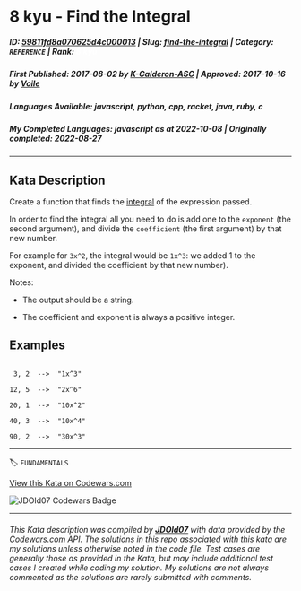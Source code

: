 # 8 kyu - Find the Integral

##### **ID**: [59811fd8a070625d4c000013](https://www.codewars.com/kata/59811fd8a070625d4c000013) | **Slug**: [find-the-integral](https://www.codewars.com/kata/59811fd8a070625d4c000013) | **Category**: `REFERENCE` | **Rank**: <span style="color:white">8 kyu</span>

##### **First Published**: 2017-08-02 ***by*** [K-Calderon-ASC](https://www.codewars.com/users/K-Calderon-ASC) | **Approved**: 2017-10-16 ***by*** [Voile](https://www.codewars.com/users/Voile)

##### **Languages Available**: javascript, python, cpp, racket, java, ruby, c

##### **My Completed Languages**: javascript ***as at*** 2022-10-08 | **Originally completed**: 2022-08-27

---

## Kata Description


Create a function that finds the [integral](https://en.wikipedia.org/wiki/Integral) of the expression passed.



In order to find the integral all you need to do is add one to the `exponent` (the second argument), and divide the `coefficient` (the first argument) by that new number.



For example for `3x^2`, the integral would be `1x^3`: we added 1 to the exponent, and divided the coefficient by that new number).



Notes:

* The output should be a string.

* The coefficient and exponent is always a positive integer.





## Examples



```

 3, 2  -->  "1x^3"

12, 5  -->  "2x^6"

20, 1  -->  "10x^2"

40, 3  -->  "10x^4"

90, 2  -->  "30x^3"

```

---


🏷 `FUNDAMENTALS`


[View this Kata on Codewars.com](https://www.codewars.com/kata/59811fd8a070625d4c000013)

![](https://www.codewars.com/users/jdold07/badges/large "JDOld07 Codewars Badge")

---

###### *This Kata description was compiled by [**JDOld07**](https://tpstech.dev) with data provided by the [Codewars.com](https://www.codewars.com) API.  The solutions in this repo associated with this kata are my solutions unless otherwise noted in the code file.  Test cases are generally those as provided in the Kata, but may include additional test cases I created while coding my solution.  My solutions are not always commented as the solutions are rarely submitted with comments.*
